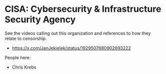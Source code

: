 # CISA: Cybersecurity & Infrastructure Security Agency

See the videos calling out this organization and references to how they relate to censorship.

* https://x.com/JanJekielek/status/1929507680902693222

People here:
* Chris Krebs 
